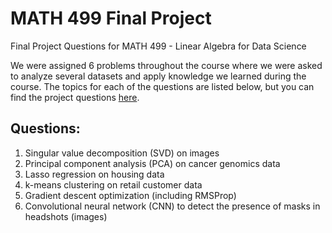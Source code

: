 # MATH 499 Final Project
Final Project Questions for MATH 499 - Linear Algebra for Data Science

We were assigned 6 problems throughout the course where we were asked to analyze several datasets and apply knowledge we learned during the course. The topics for each of the questions are listed below, but you can find the project questions [here](https://github.com/owencqueen/DataScience_Final_Project/blob/main/project_questions.pdf).

## Questions:

1. Singular value decomposition (SVD) on images 
2. Principal component analysis (PCA) on cancer genomics data
3. Lasso regression on housing data
4. k-means clustering on retail customer data
5. Gradient descent optimization (including RMSProp)
6. Convolutional neural network (CNN) to detect the presence of masks in headshots (images)
